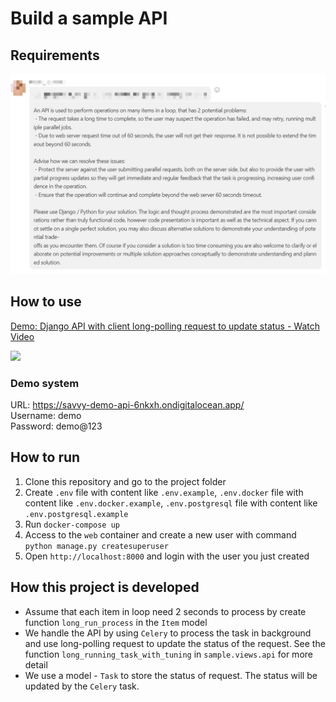 # Build a sample API

## Requirements
![Requirements](./docs/requirement.png)

## How to use
<a href="https://www.loom.com/share/0054ec62aec8462dbb2f7ee22c12e1b4">
    <p>Demo: Django API with client long-polling request to update status - Watch Video</p>
    <img style="max-width:300px;" src="https://cdn.loom.com/sessions/thumbnails/0054ec62aec8462dbb2f7ee22c12e1b4-with-play.gif">
</a>

### Demo system
URL: https://savvy-demo-api-6nkxh.ondigitalocean.app/  
Username: demo  
Password: demo@123

## How to run
1. Clone this repository and go to the project folder
2. Create `.env` file with content like `.env.example`, `.env.docker` file with content like `.env.docker.example`, `.env.postgresql` file with content like `.env.postgresql.example`
3. Run `docker-compose up`
4. Access to the `web` container and create a new user with command `python manage.py createsuperuser`
5. Open `http://localhost:8000` and login with the user you just created

## How this project is developed
* Assume that each item in loop need 2 seconds to process by create function `long_run_process` in the `Item` model
* We handle the API by using `Celery` to process the task in background and use long-polling request to update the status of the request. See the function `long_running_task_with_tuning` in `sample.views.api` for more detail
* We use a model - `Task` to store the status of request. The status will be updated by the `Celery` task. 
